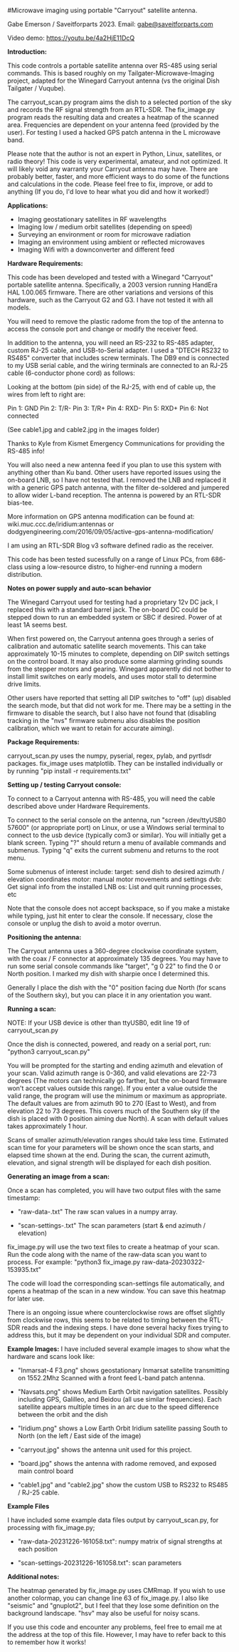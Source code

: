 #Microwave imaging using portable "Carryout" satellite antenna. 

Gabe Emerson / Saveitforparts 2023. Email: gabe@saveitforparts.com

Video demo: https://youtu.be/4a2HjE11DcQ

**Introduction:**

This code controls a portable satellite antenna over RS-485 using serial commands. 
This is based roughly on my Tailgater-Microwave-Imaging project, adapted for the
Winegard Carryout antenna (vs the original Dish Tailgater / Vuqube). 

The carryout_scan.py program aims the dish to a selected portion of the sky and 
records the RF signal strength from an RTL-SDR. The fix_image.py program reads
the resulting data and creates a heatmap of the scanned area. Frequencies are 
dependent on your antenna feed (provided by the user). For testing I used a hacked
GPS patch antenna in the L microwave band. 

Please note that the author is not an expert in Python, Linux, satellites, or 
radio theory! This code is very experimental, amateur, and not optimized. It will
likely void any warranty your Carryout antenna may have. There are probably better,
faster, and more efficient ways	to do some of the functions and calculations in 
the code. Please feel free to fix, improve, or add to anything (If you do, I'd
love to hear what you did and how it worked!)    


**Applications:**

- Imaging geostationary satellites in RF wavelengths
- Imaging low / medium orbit satellites (depending on speed)
- Surveying an environment or room for microwave radiation
- Imaging an environment using ambient or reflected microwaves 
- Imaging Wifi with a downconverter and different feed


**Hardware Requirements:**

This code has been developed and tested with a Winegard "Carryout" portable
satellite antenna. Specifically, a 2003 version running HandEra HAL 1.00.065
firmware. There are other variations and versions of this hardware, such as the
Carryout G2 and G3. I have not tested it with all models. 

You will need to remove the plastic radome from the top of the antenna to access
the console port and change or modify the receiver feed.

In addition to the antenna, you will need an RS-232 to RS-485 adapter, custom
RJ-25 cable, and USB-to-Serial adapter. I used a "DTECH RS232 to RS485" converter
that includes screw terminals. The DB9 end is connected to my USB serial cable,
and the wiring terminals are connected to an RJ-25 cable (6-conductor phone cord)
as follows:

Looking at the bottom (pin side) of the RJ-25, with end of cable up, the wires
from left to right are:

Pin 1: GND
Pin 2: T/R-
Pin 3: T/R+
Pin 4: RXD-
Pin 5: RXD+
Pin 6: Not connected

(See cable1.jpg and cable2.jpg in the images folder)

Thanks to Kyle from Kismet Emergency Communications for providing the RS-485 info! 

You will also need a new antenna feed if you plan to use this system with anything
other than Ku band. Other users have reported issues using the on-board LNB, so I
have not tested that. I removed the LNB and replaced it with a generic GPS patch 
antenna, with the filter de-soldered and jumpered to allow wider L-band reception.
The antenna is powered by an RTL-SDR bias-tee. 
 
More information on GPS antenna modification can be found at:
wiki.muc.ccc.de/iridium:antennas 
or dodgyengineering.com/2016/09/05/active-gps-antenna-modification/

I am using an RTL-SDR Blog v3 software defined radio as the receiver. 

This code has been tested sucessfully on a range of Linux PCs, from 686-class using
a low-resource distro, to higher-end running a modern distribution. 


**Notes on power supply and auto-scan behavior**

The Winegard Carryout used for testing had a proprietary 12v DC jack, I replaced 
this with a standard barrel jack. The on-board DC could be stepped down to run an
embedded system or SBC if desired. Power of at least 1A seems best. 

When first powered on, the Carryout antenna goes through a series of calibration and
automatic satellite search movements. This can take approximately 10-15 minutes
to complete, depending on DIP switch settings on the control board. It may also 
produce some alarming grinding sounds from the stepper motors and gearing. Winegard
apparently did not bother to install limit switches on early models, and uses motor
stall to determine drive limits. 

Other users have reported that setting all DIP switches to "off" (up) disabled the 
search mode, but that did not work for me. There may be a setting in the firmware to 
disable the search, but I also have not found that (disabling tracking in the "nvs"
firmware submenu also disables the position calibration, which we want to retain for 
accurate aiming). 


**Package Requirements:**

carryout_scan.py uses the numpy, pyserial, regex, pylab, and pyrtlsdr packages. 
fix_image uses matplotlib.
They can be installed individually or by running "pip install -r requirements.txt"


**Setting up / testing Carryout console:**

To connect to a Carryout antenna with RS-485, you will need the cable described above
under Hardware Requirements. 

To connect to the serial console on the antenna, run "screen /dev/ttyUSB0 57600" (or 
appropriate port) on Linux, or use a Windows serial terminal to connect to the usb 
device (typically com3 or similar). You will initially get a blank screen. Typing "?"
should return a menu of available commands and submenus. Typing "q" exits the current
submenu and returns to the root menu.

Some submenus of interest include:
target: send dish to desired azimuth / elevation coordinates
motor: manual motor movements and settings
dvb: Get signal info from the installed LNB
os: List and quit running processes, etc

	
Note that the console does not accept backspace, so if you make a mistake while typing,
just hit enter to clear the console. If necessary, close the console or unplug the 
dish to avoid a motor overrun. 


**Positioning the antenna:**

The Carryout antenna uses a 360-degree clockwise coordinate system, with the coax
/ F connector at approximately 135 degrees. You may have to run some serial console
commands like "target", "g 0 22" to find the 0 or North position. I marked my dish
with sharpie once I determined this. 
		
Generally I place the dish with the "0" position facing due North (for scans of the
Southern sky), but you can place it in any orientation you want.


**Running a scan:**

NOTE: If your USB device is other than ttyUSB0, edit line 19 of carryout_scan.py

Once the dish is connected, powered, and ready on a serial port, run:
"python3 carryout_scan.py"

You will be prompted for the starting and ending azimuth and elevation of your scan. 
Valid azimuth range is 0-360, and valid elevations are 22-73 degrees (The motors can
technically go farther, but the on-board firmware won't accept values outside this
range). If you enter a value outside the valid range, the program will use the minimum
or maximum as appropriate. The default values are from azimuth 90 to 270 (East to West),
and from elevation 22 to 73 degrees. This covers much of the Southern sky (if the dish 
is placed with 0 position aiming due North). A scan with default values takes 
approximately 1 hour. 

Scans of smaller azimuth/elevation ranges should take less time. Estimated scan time 
for your parameters will be shown once the scan starts, and elapsed time shown at the
end. During the scan, the current azimuth, elevation, and signal strength will be
displayed for each dish position. 

	
**Generating an image from a scan:**
	
Once a scan has completed, you will have two output files with the same timestamp:

- "raw-data-<timestamp>.txt"       The raw scan values in a numpy array.
	
- "scan-settings-<timestamp>.txt"  The scan parameters (start & end azimuth / elevation)
	
fix_image.py will use the two text files to create a heatmap of your scan. Run the code 
along with the name of the raw-data scan you want to process. For example:
"python3 fix_image.py raw-data-20230322-153935.txt"
	
The code will load the corresponding scan-settings file automatically, and opens a
heatmap of the scan in a new window. You can save this heatmap for later use. 

There is an ongoing issue where counterclockwise rows are offset slightly from clockwise
rows, this seems to be related to timing between the RTL-SDR reads and the indexing
steps. I have done several hacky fixes trying to address this, but it may be dependent
on your individual SDR and computer. 
 
	
**Example Images:**
I have included several example images to show what the hardware and scans look like:
	 
- "Inmarsat-4 F3.png" shows geostationary Inmarsat satellite transmitting on 1552.2Mhz
			Scanned with a front feed L-band patch antenna. 
			
- "Navsats.png" shows Medium Earth Orbit navigation satellites. Possibly including GPS, 
	    Galilleo, and Beidou (all use similar frequencies). Each satellite appears 
	    multiple times in an arc due to the speed difference between the orbit and
	    the dish
	    
- "Iridium.png" shows a Low Earth Orbit Iridium satellite passing South to North
		(on the left / East side of the image)
				  	  
- "carryout.jpg" shows the antenna unit used for this project.

- "board.jpg" shows the antenna with radome removed, and exposed main control board

- "cable1.jpg" and "cable2.jpg" show the custom USB to RS232 to RS485 / RJ-25 cable. 
		

**Example Files**

I have included some example data files output by carryout_scan.py, for processing with
fix_image.py;

- "raw-data-20231226-161058.txt":   numpy matrix of signal strengths at each position

- "scan-settings-20231226-161058.txt":  scan parameters 


**Additional notes:**
	
The heatmap generated by fix_image.py uses CMRmap. If you wish to use another colormap, 
you can change line 63 of fix_image.py. I also like "seismic" and "gnuplot2", but I feel
that they lose some definition on the background landscape. "hsv" may also be useful for 
noisy scans. 
	
If you use this code and encounter any problems, feel free to email me at the address at
the top of this file. However, I may have to refer back to this to remember how it works! 

